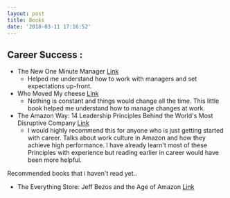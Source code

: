 ```yaml
---
layout: post
title: Books
date: '2018-03-11 17:16:52'
---
```


## Career Success :

* The New One Minute Manager [Link](https://www.amazon.com/New-One-Minute-Manager/dp/0062367544/) 
    * Helped me understand how to work with managers and set expectations up-front.
* Who Moved My cheese [Link](https://www.amazon.com/Moved-Cheese-Spencer-Johnson-M-D/dp/0743582853)
    * Nothing is constant and things would change all the time. This little book helped me understand how to manage changes at work.
* The Amazon Way: 14 Leadership Principles Behind the World's Most Disruptive Company [Link](https://www.amazon.com/Amazon-Way-Leadership-Principles-Disruptive/dp/1499296770/)
    * I would highly recommend this for anyone who is just getting started with career. Talks about work culture in Amazon and how they achieve high performance. I have already learn't most of these Principles with experience but reading earlier in career would have been more helpful.   


Recommended books that i haven't read yet..
* The Everything Store: Jeff Bezos and the Age of Amazon [Link](https://www.amazon.com/Everything-Store-Jeff-Bezos-Amazon/dp/0316219282/)

